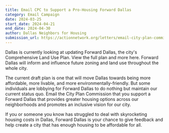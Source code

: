 ```yaml
---
title: Email CPC to Support a Pro-Housing Forward Dallas
category: Email Campaign
date: 2024-03-25
start_date: 2024-04-21
end_date: 2024-04-30
author: Dallas Neighbors for Housing
submission_url: https://actionnetwork.org/letters/email-city-plan-commission-to-support-a-pro-housing-forward-dallas
---
```

Dallas is currently looking at updating Forward Dallas, the city's Comprehensive Land Use Plan. View the full plan and more here. Forward Dallas will inform and influence future zoning and land use throughout the whole city.

The current draft plan is one that will move Dallas towards being more affordable, more livable, and more environmentally-friendly. But some individuals are lobbying for Forward Dallas to do nothing but maintain our current status quo. Email the City Plan Commission that you support a Forward Dallas that provides greater housing options across our neighborhoods and promotes an inclusive vision for our city.

If you or someone you know has struggled to deal with skyrocketing housing costs in Dallas, Forward Dallas is your chance to give feedback and help create a city that has enough housing to be affordable for all.